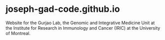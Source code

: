 # joseph-gad-code.github.io
Website for the Gurjao Lab, the Genomic and Integrative Medicine Unit at the Institute for Research in Immunology and Cancer (IRIC) at the University of Montreal.
